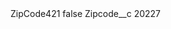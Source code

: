 <?xml version="1.0" encoding="UTF-8"?>
<CustomMetadata xmlns="http://soap.sforce.com/2006/04/metadata" xmlns:xsi="http://www.w3.org/2001/XMLSchema-instance" xmlns:xsd="http://www.w3.org/2001/XMLSchema">
    <label>ZipCode421</label>
    <protected>false</protected>
    <values>
        <field>Zipcode__c</field>
        <value xsi:type="xsd:string">20227</value>
    </values>
</CustomMetadata>

